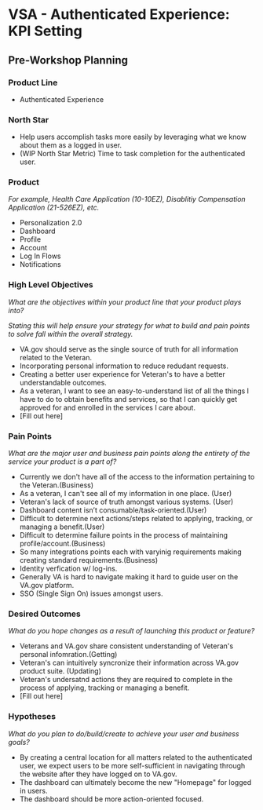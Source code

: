 # VSA - Authenticated Experience: KPI Setting 
## Pre-Workshop Planning

### Product Line

- Authenticated Experience

### North Star

- Help users accomplish tasks more easily by leveraging what we know about them as a logged
in user.
- (WIP North Star Metric) Time to task completion for the authenticated user. 


### Product
_For example, Health Care Application (10-10EZ), Disablitiy Compensation Application (21-526EZ), etc._

- Personalization 2.0
- Dashboard
- Profile 
- Account
- Log In Flows
- Notifications

### High Level Objectives
_What are the objectives within your product line that your product plays into?_

_Stating this will help ensure your strategy for what to build and pain points to solve fall within the overall strategy._

- VA.gov should serve as the single source of truth for all information related to the Veteran. 
- Incorporating personal information to reduce redudant requests. 
- Creating a better user experience for Veteran's to have a better understandable outcomes. 
-  As a veteran, I want to see an easy-to-understand list of all the things I have to do to obtain benefits and services, so that I can quickly get approved for and enrolled in the services I care about.
- [Fill out here]

### Pain Points
_What are the major user and business pain points along the entirety of the service your product is a part of?_

- Currently we don't have all of the access to the information pertaining to the Veteran.(Business)
- As a veteran, I can't see all of my information in one place. (User)
- Veteran's lack of source of truth amongst various systems. (User)
- Dashboard content isn’t consumable/task-oriented.(User)
- Difficult to determine next actions/steps related to applying, tracking, or managing a benefit.(User)
- Difficult to determine failure points in the process of maintaining profile/account.(Business)
- So many integrations points each with varyinig requirements making creating standard requirements.(Business)
- Identity verfication w/ log-ins.
- Generally VA is hard to navigate making it hard to guide user on the VA.gov platform. 
- SSO (Single Sign On) issues amongst users. 

### Desired Outcomes
_What do you hope changes as a result of launching this product or feature?_

- Veterans and VA.gov share consistent understanding of Veteran's personal infomration.(Getting)
- Veteran's can intuitively syncronize their information across VA.gov product suite. (Updating)
- Veteran's undersatnd actions they are required to complete in the process of applying, tracking or managing a benefit.
- [Fill out here]

### Hypotheses
_What do you plan to do/build/create to achieve your user and business goals?_

- By creating a central location for all matters related to the authenticated user, we expect users to be more self-sufficient in navigating through the website after they have logged on to VA.gov.
- The dashboard can ultimately become the new "Homepage" for logged in users. 
- The dashboard should be more action-oriented focused.

